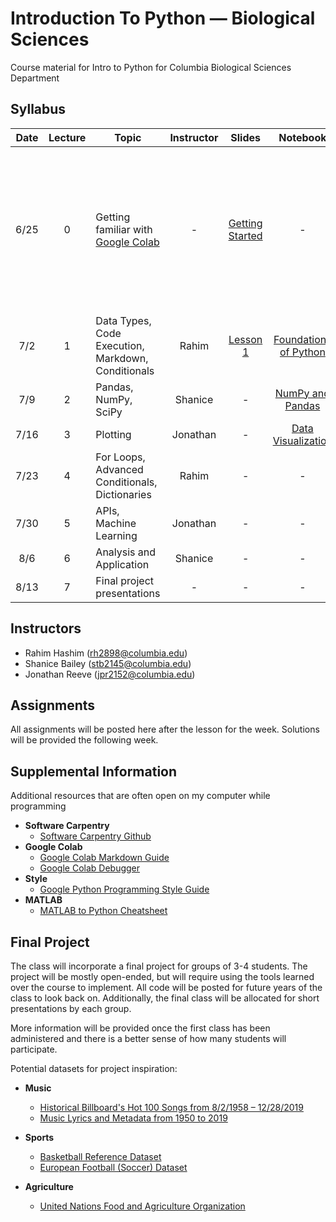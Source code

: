 # Introduction To Python — Biological Sciences
Course material for Intro to Python for Columbia Biological Sciences Department

## Syllabus

| Date | Lecture | Topic | Instructor | Slides | Notebook | Assignment | Solution | 
|:----:|:-------:| ----- | :--------: | :----: | :------: |:---------: | :----: | 
| 6/25 | 0 | Getting familiar with [Google Colab](https://research.google.com/colaboratory/) | - | [Getting Started](https://www.youtube.com/watch?v=inN8seMm7UI) | - | Before the course, everyone should get familiar with Google Colab, which will be the primary way in which we write and run code | - |
| 7/2  | 1 | Data Types, Code Execution, Markdown, Conditionals | Rahim | [Lesson 1](https://github.com/rahim-hashim/Intro-Python-Biology/blob/main/Slides/Intro-Python_Lesson-1.pptx) | [Foundations of Python](https://github.com/rahim-hashim/Intro-Python-Biology/blob/main/Notebooks/Intro-Python_Lesson-1.ipynb) | [Assignment 1](https://github.com/rahim-hashim/Intro-Python-Biology/blob/main/Assignments/Intro-Python_Assignment-1.ipynb) | [Assignment 1 Solutions](https://github.com/rahim-hashim/Intro-Python-Biology/blob/main/Solutions/Intro-Python_Assignment-1_Answers.ipynb) |
| 7/9  | 2 | Pandas, NumPy, SciPy | Shanice | - | [NumPy and Pandas](https://github.com/rahim-hashim/Intro-Python-Biology/blob/main/Notebooks/Intro-Python_Lesson-2.ipynb) | [Assignment 2](https://github.com/rahim-hashim/Intro-Python-Biology/blob/main/Assignments/Intro-Python_Assignment-2.ipynb) | [Assignment 2 Solutions](https://github.com/rahim-hashim/Intro-Python-Biology/blob/main/Solutions/Intro-Python_Assignment-2_Answers.ipynb) |
| 7/16 | 3 | Plotting | Jonathan | - | [Data Visualization](https://github.com/rahim-hashim/Intro-Python-Biology/blob/main/Notebooks/Intro_Python_Lesson_3.ipynb) | [Assignment 3](https://github.com/rahim-hashim/Intro-Python-Biology/blob/main/Assignments/Intro_Python_Assignment_3.ipynb) | - |
| 7/23 | 4 | For Loops, Advanced Conditionals, Dictionaries | Rahim | - | - | - | - |
| 7/30 | 5 | APIs, Machine Learning | Jonathan | - | - | - | - |
| 8/6  | 6 | Analysis and Application | Shanice | - | - | - | - |
| 8/13 | 7 | Final project presentations | - | - | - | - | - |

## Instructors
* Rahim Hashim ([rh2898@columbia.edu](mailto:rh2898@columbia.edu?subject=[Intro-Python]))
* Shanice Bailey ([stb2145@columbia.edu](mailto:stb2145@columbia.edu?subject=[Intro-Python]))
* Jonathan Reeve ([jpr2152@columbia.edu](mailto:jpr2152@columbia.edu?subject=[Intro-Python]))

## Assignments

All assignments will be posted here after the lesson for the week. Solutions will be provided the following week.

## Supplemental Information

Additional resources that are often open on my computer while programming

* **Software Carpentry**
  * [Software Carpentry Github](http://swcarpentry.github.io/python-novice-gapminder/)
* **Google Colab**
  * [Google Colab Markdown Guide](https://colab.research.google.com/notebooks/markdown_guide.ipynb)
  * [Google Colab Debugger](https://pypi.org/project/ipdb/)
* **Style**
  * [Google Python Programming Style Guide](https://google.github.io/styleguide/pyguide.html)
* **MATLAB**
  * [MATLAB to Python Cheatsheet](https://cheatsheets.quantecon.org/)

## Final Project

The class will incorporate a final project for groups of 3-4 students. The project will be mostly open-ended, but will require using the tools learned over the course to implement. All code will be posted for future years of the class to look back on. Additionally, the final class will be allocated for short presentations by each group. 

More information will be provided once the first class has been administered and there is a better sense of how many students will participate.

Potential datasets for project inspiration:
* **Music**
  * [Historical Billboard's Hot 100 Songs from 8/2/1958 – 12/28/2019](https://data.world/kcmillersean/billboard-hot-100-1958-2017)
  * [Music Lyrics and Metadata from 1950 to 2019](https://data.mendeley.com/datasets/3t9vbwxgr5/2)

* **Sports**
  * [Basketball Reference Dataset](https://github.com/vishaalagartha/basketball_reference_scraper/blob/master/API.md)
  * [European Football (Soccer) Dataset](https://data.world/data-society/european-soccer-data)

* **Agriculture**
  * [United Nations Food and Agriculture Organization](http://www.fao.org/faostat/en/#data)
